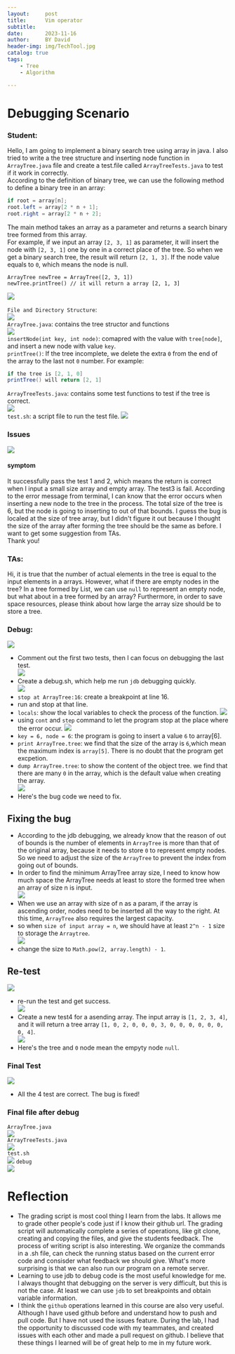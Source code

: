 ```yaml
---
layout:     post
title:      Vim operator
subtitle:   
date:       2023-11-16
author:     BY David
header-img: img/TechTool.jpg
catalog: true
tags:
    - Tree
    - Algorithm

---
```


# Debugging Scenario
### Student: 
Hello, I am going to implement a binary search tree using array in java. I also tried to write a the tree structure and inserting node function in `ArrayTree.java` file and create a test.file called `ArrayTreeTests.java` to test if it work in correctly.  
According to the definition of binary tree, we can use the following method to define a binary tree in an array:  
```java
if root = array[n];
root.left = array[2 * n + 1];
root.right = array[2 * n + 2];
```
The main method takes an array as a parameter and returns a search binary tree formed from this array.  
For example,  if we input an array `[2, 3, 1]` as parameter, it will insert the node with `[2, 3, 1]` one by one in a correct place of the tree. So when we get a binary search tree, the result will return `[2, 1, 3]`. If the node value equals to `0`, which means the node is null.
```
ArrayTree newTree = ArrayTree([2, 3, 1])
newTree.printTree() // it will return a array [2, 1, 3]
```
![](https://raw.githubusercontent.com/SoulCoder3/SoulCoder3.github.io/master/img/2023-10-31-Debug-Binary-Tree/p22.png)  

`File and Directory Structure`:   
![](https://raw.githubusercontent.com/SoulCoder3/SoulCoder3.github.io/master/img/2023-10-31-Debug-Binary-Tree/p1.png)  
`ArrayTree.java`: contains the tree structor and functions  
![](https://raw.githubusercontent.com/SoulCoder3/SoulCoder3.github.io/master/img/2023-10-31-Debug-Binary-Tree/p2.png)  
`insertNode(int key, int node)`: comapred with the value with `tree[node]`, and insert a new node with value `key`.  
`printTree()`: If the tree incomplete, we delete the extra `0` from the end of the array to the last not `0` number. For example:  
```java
if the tree is [2, 1, 0]
printTree() will return [2, 1]
```  
`ArrayTreeTests.java`: contains some test functions to test if the tree is correct.  
![](https://raw.githubusercontent.com/SoulCoder3/SoulCoder3.github.io/master/img/2023-10-31-Debug-Binary-Tree/p3.png)  
`test.sh`: a script file to run the test file. 
![](https://raw.githubusercontent.com/SoulCoder3/SoulCoder3.github.io/master/img/2023-10-31-Debug-Binary-Tree/p4.png)  

### Issues
![](https://raw.githubusercontent.com/SoulCoder3/SoulCoder3.github.io/master/img/2023-10-31-Debug-Binary-Tree/p5.png)
#### symptom 
It successfully pass the test 1 and 2, which means the return is correct when I input a small size array and empty array. The test3 is fail. According to the error message from terminal, I can know that the error occurs when inserting a new node to the tree in the process. The total size of the tree is 6, but the node is going to inserting to out of that bounds. I guess the bug is localed at the size of tree array, but I didn't figure it out because I thought the size of the array after forming the tree should be the same as before. I want to get some suggestion from TAs.  
Thank you!  

### TAs:
Hi, it is true that the number of actual elements in the tree is equal to the input elements in a arrays. However, what if there are empty nodes in the tree? In a tree formed by List, we can use `null` to represent an empty node, but what about in a tree formed by an array? Furthermore, in order to save space resources, please think about how large the array size should be to store a tree.

### Debug:
![](https://raw.githubusercontent.com/SoulCoder3/SoulCoder3.github.io/master/img/2023-10-31-Debug-Binary-Tree/p6.png)  
* Comment out the first two tests, then I can focus on debugging the last test.     
![](https://raw.githubusercontent.com/SoulCoder3/SoulCoder3.github.io/master/img/2023-10-31-Debug-Binary-Tree/p7.png)  
* Create a debug.sh, which help me run `jdb` debugging quickly.  
![](https://raw.githubusercontent.com/SoulCoder3/SoulCoder3.github.io/master/img/2023-10-31-Debug-Binary-Tree/p8.png)  
* `stop at ArrayTree:16`: create a breakpoint at line 16.  
* run and stop at that line.  
* `locals`: show the local variables to check the process of the function. 
![](https://raw.githubusercontent.com/SoulCoder3/SoulCoder3.github.io/master/img/2023-10-31-Debug-Binary-Tree/p9.png)  
* using `cont` and `step` command to let the program stop at the place where the error occur.
![](https://raw.githubusercontent.com/SoulCoder3/SoulCoder3.github.io/master/img/2023-10-31-Debug-Binary-Tree/p10.png)  
* `key = 6, node = 6`: the program is going to insert a value `6` to array[6]. 
* `print ArrayTree.tree`: we find that the size of the array is `6`,which mean the maximum index is `array[5]`. There is no doubt that the program get excpetion.  
* `dump ArrayTree.tree`: to show the content of the object tree. we find that there are many `0` in the array, which is the default value when creating the array.  
![](https://raw.githubusercontent.com/SoulCoder3/SoulCoder3.github.io/master/img/2023-10-31-Debug-Binary-Tree/p12.png)  
* Here's the bug code we need to fix.  

## Fixing the bug
* According to the jdb debugging, we already know that the reason of out of bounds is the number of elements in `ArrayTree` is more than that of the original array, because it needs to store `0` to represent empty nodes. So we need to adjust the size of the `ArrayTree` to prevent the index from going out of bounds. 
* In order to find the minimum ArrayTree array size, I need to know how much space the ArrayTree needs at least to store the formed tree when an array of size n is input.  
![](https://raw.githubusercontent.com/SoulCoder3/SoulCoder3.github.io/master/img/2023-10-31-Debug-Binary-Tree/p11.png)  
* When we use an array with size of n as a param, if the array is ascending order, nodes need to be inserted all the way to the right. At this time, `ArrayTree` also requires the largest capacity.  
* so when `size of input array = n`, we should have at least `2^n - 1` size to storage the `Arraytree`.  
![](https://raw.githubusercontent.com/SoulCoder3/SoulCoder3.github.io/master/img/2023-10-31-Debug-Binary-Tree/p13.png)  
* change the size to `Math.pow(2, array.length) - 1`.  

## Re-test
![](https://raw.githubusercontent.com/SoulCoder3/SoulCoder3.github.io/master/img/2023-10-31-Debug-Binary-Tree/p14.png)  
* re-run the test and get success.  
![](https://raw.githubusercontent.com/SoulCoder3/SoulCoder3.github.io/master/img/2023-10-31-Debug-Binary-Tree/p15.png)
* Create a new test4 for a asending array.  The input array is `[1, 2, 3, 4]`, and it will return a tree array `[1, 0, 2, 0, 0, 0, 3, 0, 0, 0, 0, 0, 0, 0, 4]`.  
![](https://raw.githubusercontent.com/SoulCoder3/SoulCoder3.github.io/master/img/2023-10-31-Debug-Binary-Tree/p16.png  ) 
* Here's the tree and `0` node mean the empyty node `null`. 

### Final Test
![](https://raw.githubusercontent.com/SoulCoder3/SoulCoder3.github.io/master/img/2023-10-31-Debug-Binary-Tree/p17.png)  
* All the 4 test are correct. The bug is fixed!  

### Final file after debug
`ArrayTree.java`  
![](https://raw.githubusercontent.com/SoulCoder3/SoulCoder3.github.io/master/img/2023-10-31-Debug-Binary-Tree/p18.png)  
`ArrayTreeTests.java`  
![](https://raw.githubusercontent.com/SoulCoder3/SoulCoder3.github.io/master/img/2023-10-31-Debug-Binary-Tree/p19.png)  
`test.sh`  
![](https://raw.githubusercontent.com/SoulCoder3/SoulCoder3.github.io/master/img/2023-10-31-Debug-Binary-Tree/p20.png)
`debug`    
![](https://raw.githubusercontent.com/SoulCoder3/SoulCoder3.github.io/master/img/2023-10-31-Debug-Binary-Tree/p21.png)  

# Reflection
* The grading script is most cool thing I learn from the labs. It allows me to grade other people's code just if I know their github url. The grading script will automatically complete a series of operations, like git clone, creating and copying the files, and give the students feedback. The process of writing script is also interesting. We organize the commands in a .sh file, can check the running status based on the current error code and consisder what feedback we should give. What's more surprising is that we can also run our program on a remote server.  
* Learning to use jdb to debug code is the most useful knowledge for me. I always thought that debugging on the server is very difficult, but this is not the case. At least we can use `jdb` to set breakpoints and obtain variable information.  
*  I think the `github` operations learned in this course are also very useful. Although I have used github before and understand how to push and pull code. But I have not used the issues feature. During the lab, I had the opportunity to discussed code with my teammates, and created issues with each other and made a pull request on github. I believe that these things I learned will be of great help to me in my future work.  